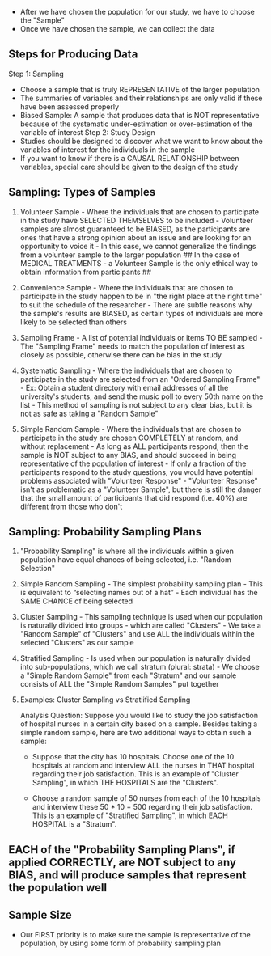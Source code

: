 <!-- Producing Data --> 

- After we have chosen the population for our study, we have to choose the "Sample" 
- Once we have chosen the sample, we can collect the data 



## Steps for Producing Data ## 

Step 1: Sampling 
  - Choose a sample that is truly REPRESENTATIVE of the larger population 
  - The summaries of variables and their relationships are only valid if these have been assessed properly 
  - Biased Sample: A sample that produces data that is NOT representative because of the systematic under-estimation or over-estimation of the variable of interest 
Step 2: Study Design 
  - Studies should be designed to discover what we want to know about the variables of interest for the individuals in the sample 
  - If you want to know if there is a CAUSAL RELATIONSHIP between variables, special care should be given to the design of the study 
  
## ########################################

## Sampling: Types of Samples ##
  
  1. Volunteer Sample
    - Where the individuals that are chosen to participate in the study have SELECTED THEMSELVES to be included 
    - Volunteer samples are almost guaranteed to be BIASED, as the participants are ones that have a strong opinion about an issue and are looking for an opportunity to voice it 
    - In this case, we cannot generalize the findings from a volunteer sample to the larger population
    ## In the case of MEDICAL TREATMENTS - a Volunteer Sample is the only ethical way to obtain information from participants ##
    
  2. Convenience Sample 
    - Where the individuals that are chosen to participate in the study happen to be in "the right place at the right time" to suit the schedule of the researcher 
    - There are subtle reasons why the sample's results are BIASED, as certain types of individuals are more likely to be selected than others 

  3. Sampling Frame 
    - A list of potential individuals or items TO BE sampled
    - The "Sampling Frame" needs to match the population of interest as closely as possible, otherwise there can be bias in the study 
    
  4. Systematic Sampling 
    - Where the individuals that are chosen to participate in the study are selected from an "Ordered Sampling Frame"
    - Ex: Obtain a student directory with email addresses of all the university's students, and send the music poll to every 50th name on the list
    - This method of sampling is not subject to any clear bias, but it is not as safe as taking a "Random Sample" 
    
  5. Simple Random Sample
    - Where the individuals that are chosen to participate in the study are chosen COMPLETELY at random, and without replacement 
    - As long as ALL participants respond, then the sample is NOT subject to any BIAS, and should succeed in being representative of the population of interest 
    - If only a fraction of the participants respond to the study questions, you would have potential problems associated with "Volunteer Response" 
    - "Volunteer Respnse" isn't as problematic as a "Volunteer Sample", but there is still the danger that the small amount of participants that did respond (i.e. 40%) are different from those who don't 
    
## Sampling: Probability Sampling Plans ##

  1. "Probability Sampling" is where all the individuals within a given population have equal chances of being selected, i.e. "Random Selection"
  
  2. Simple Random Sampling
    - The simplest probability sampling plan
    - This is equivalent to “selecting names out of a hat”
    - Each individual has the SAME CHANCE of being selected
    
  3. Cluster Sampling 
    - This sampling technique is used when our population is naturally divided into groups - which are called "Clusters" 
    - We take a "Random Sample" of "Clusters" and use ALL the individuals within the selected "Clusters" as our sample 
  
  4. Stratified Sampling 
    - Is used when our population is naturally divided into sub-populations, which we call stratum (plural: strata)
    - We choose a "Simple Random Sample" from each "Stratum" and our sample consists of ALL the "Simple Random Samples" put together 
    
  5. Examples: Cluster Sampling vs Stratiified Sampling 
     
     Analysis Question: Suppose you would like to study the job satisfaction of hospital nurses in a certain city based on a sample. Besides taking a simple random sample, here are two additional ways to obtain such a sample:

        - Suppose that the city has 10 hospitals. Choose one of the 10 hospitals at random and interview ALL the nurses in THAT hospital regarding their job satisfaction. This is an example of "Cluster Sampling", in which THE HOSPITALS are the "Clusters".

        - Choose a random sample of 50 nurses from each of the 10 hospitals and interview these 50 * 10 = 500 regarding their job satisfaction. This is an example of "Stratified Sampling", in which EACH HOSPITAL is a "Stratum".
    
## EACH of the "Probability Sampling Plans", if applied CORRECTLY, are NOT subject to any BIAS, and will produce samples that represent the population well ### 

## Sample Size ## 

  - Our FIRST priority is to make sure the sample is representative of the population, by using some form of probability sampling plan 









































  
  
  
  
  
  
  
  
  
  
  
  
  
  
  
  
  
  
  
  
  
  
  
  
  
  
  
  
  
  
  
  
  
  
  
  
  
  
  
  
  
  
  
  
  
  
  
  
  
  
  
  
  
  
  
  
  
  
  
  
  
  
  
  
  
  
  
  
  
  
 